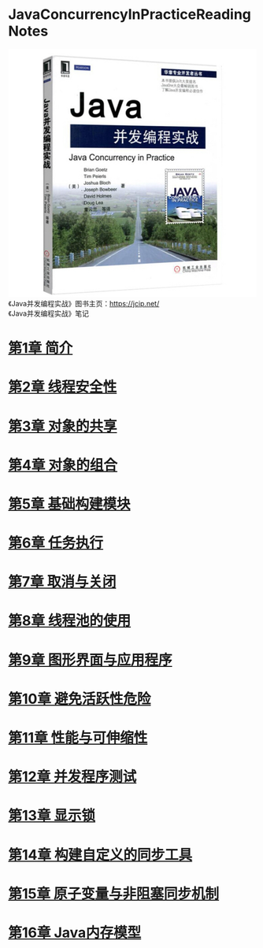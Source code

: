 # JavaConcurrencyInPracticeReadingNotes
![alt Java并发编程实战](./images/《Java并发编程实战》封面.jpg "《Java并发编程实战》")  
《Java并发编程实战》图书主页：<https://jcip.net/>  
《Java并发编程实战》笔记
# [第1章 简介](./notes/第01章%20简介.md)
# [第2章 线程安全性](./notes/第02章%20线程安全性.md)
# [第3章 对象的共享](./notes/第03章%20对象的共享.md)
# [第4章 对象的组合](./notes/第04章%20对象的组合.md)
# [第5章 基础构建模块](./notes/第05章%20基础构建模块.md)
# [第6章 任务执行](./notes/第06章%20任务执行.md)
# [第7章 取消与关闭](./notes/第07章%20取消与关闭.md)
# [第8章 线程池的使用](./notes/第08章%20线程池的使用.md)
# [第9章 图形界面与应用程序](./notes/第09章%20图形界面与应用程序.md)
# [第10章 避免活跃性危险](./notes/第10章%20避免活跃性危险.md)   
# [第11章 性能与可伸缩性](./notes/第11章%20性能与可伸缩性.md)
# [第12章 并发程序测试](./notes/第12章%20并发程序测试.md)
# [第13章 显示锁](./notes/第13章%20显示锁.md)
# [第14章 构建自定义的同步工具](./notes/第14章%20构建自定义的同步工具.md)
# [第15章 原子变量与非阻塞同步机制](./notes/第15章%20原子变量与非阻塞同步机制.md)
# [第16章 Java内存模型](./notes/第16章%20Java内存模型.md)
